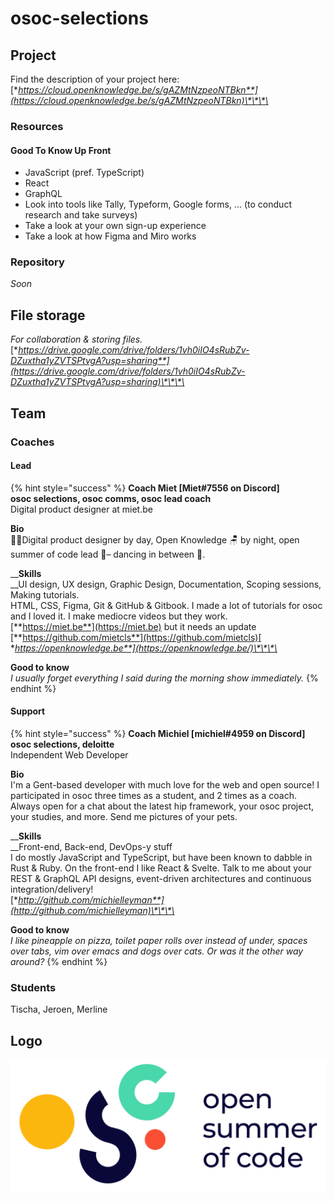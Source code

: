 # osoc-selections

## Project

Find the description of your project here: [**https://cloud.openknowledge.be/s/gAZMtNzpeoNTBkn**](https://cloud.openknowledge.be/s/gAZMtNzpeoNTBkn)\*\*\*\*

### Resources

#### Good To Know Up Front

* JavaScript \(pref. TypeScript\)
* React
* GraphQL
* Look into tools like Tally, Typeform, Google forms, ... \(to conduct research and take surveys\)
* Take a look at your own sign-up experience
* Take a look at how Figma and Miro works

### Repository

_Soon_

## File storage

_For collaboration & storing files._  
[**https://drive.google.com/drive/folders/1vh0iIO4sRubZv-DZuxtha1yZVTSPtvgA?usp=sharing**](https://drive.google.com/drive/folders/1vh0iIO4sRubZv-DZuxtha1yZVTSPtvgA?usp=sharing)\*\*\*\*

## Team

### Coaches

#### Lead

{% hint style="success" %}
**Coach Miet \[Miet\#7556 on Discord\]  
osoc selections, osoc comms, osoc lead coach**  
Digital product designer at miet.be  
  
**Bio**  
🧜‍♀️Digital product designer by day, Open Knowledge 🪑 by night, open summer of code lead 🎈– dancing in between 💃.  
  
__**Skills**  
__UI design, UX design, Graphic Design, Documentation, Scoping sessions, Making tutorials.  
HTML, CSS, Figma, Git & GitHub & Gitbook. I made a lot of tutorials for osoc and I loved it. I make mediocre videos but they work.  
[**https://miet.be**](https://miet.be) but it needs an update  
[**https://github.com/mietcls**](https://github.com/mietcls)[  
**https://openknowledge.be**](https://openknowledge.be/)\*\*\*\*

**Good to know**  
_I usually forget everything I said during the morning show immediately._
{% endhint %}

#### Support

{% hint style="success" %}
**Coach Michiel \[michiel\#4959 on Discord\]  
osoc selections, deloitte**  
Independent Web Developer  
  
**Bio**  
I'm a Gent-based developer with much love for the web and open source! I participated in osoc three times as a student, and 2 times as a coach. Always open for a chat about the latest hip framework, your osoc project, your studies, and more. Send me pictures of your pets.  
  
__**Skills**  
__Front-end, Back-end, DevOps-y stuff  
I do mostly JavaScript and TypeScript, but have been known to dabble in Rust & Ruby. On the front-end I like React & Svelte. Talk to me about your REST & GraphQL API designs, event-driven architectures and continuous integration/delivery!  
[**http://github.com/michielleyman**](http://github.com/michielleyman)\*\*\*\*

**Good to know**  
_I like pineapple on pizza, toilet paper rolls over instead of under, spaces over tabs, vim over emacs and dogs over cats. Or was it the other way around?_
{% endhint %}

### Students

Tischa, Jeroen, Merline

## Logo

![Logo osoc](../.gitbook/assets/osoc-logo%20%282%29.svg)

